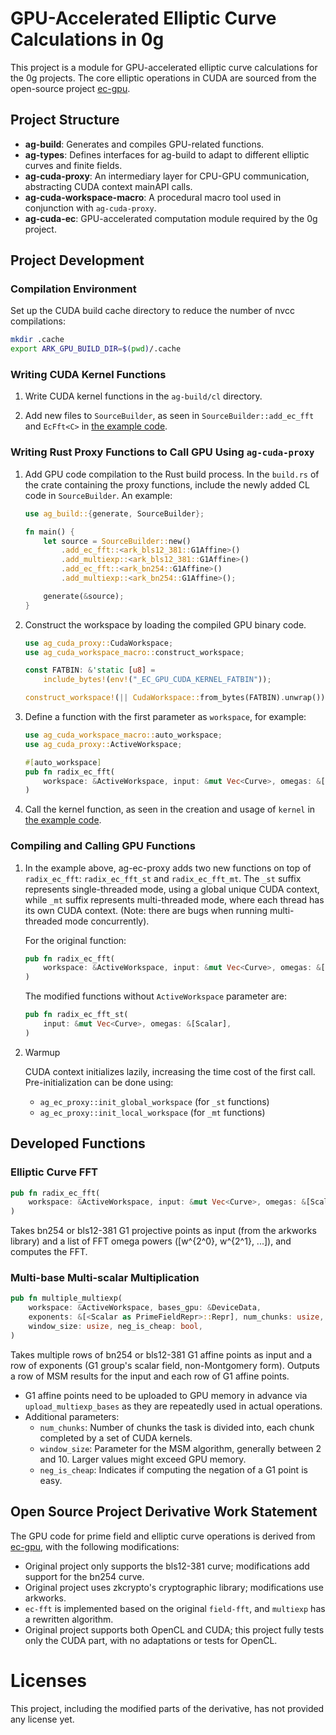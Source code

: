 # GPU-Accelerated Elliptic Curve Calculations in 0g

This project is a module for GPU-accelerated elliptic curve calculations for the 0g projects. The core elliptic operations in CUDA are sourced from the open-source project [ec-gpu](https://github.com/filecoin-project/ec-gpu).

## Project Structure

- **ag-build**: Generates and compiles GPU-related functions.
- **ag-types**: Defines interfaces for ag-build to adapt to different elliptic curves and finite fields.
- **ag-cuda-proxy**: An intermediary layer for CPU-GPU communication, abstracting CUDA context mainAPI calls.
- **ag-cuda-workspace-macro**: A procedural macro tool used in conjunction with `ag-cuda-proxy`.
- **ag-cuda-ec**: GPU-accelerated computation module required by the 0g project.

## Project Development

### Compilation Environment

Set up the CUDA build cache directory to reduce the number of nvcc compilations:

```sh
mkdir .cache
export ARK_GPU_BUILD_DIR=$(pwd)/.cache
```

### Writing CUDA Kernel Functions

1. Write CUDA kernel functions in the `ag-build/cl` directory.

2. Add new files to `SourceBuilder`, as seen in `SourceBuilder::add_ec_fft` and `EcFft<C>` in [the example code](ag-build/src/source/builder.rs).

### Writing Rust Proxy Functions to Call GPU Using `ag-cuda-proxy`

1. Add GPU code compilation to the Rust build process. In the `build.rs` of the crate containing the proxy functions, include the newly added CL code in `SourceBuilder`. An example: 

    ```rust
    use ag_build::{generate, SourceBuilder};

    fn main() {
        let source = SourceBuilder::new()
            .add_ec_fft::<ark_bls12_381::G1Affine>()
            .add_multiexp::<ark_bls12_381::G1Affine>()
            .add_ec_fft::<ark_bn254::G1Affine>()
            .add_multiexp::<ark_bn254::G1Affine>();

        generate(&source);
    }
    ```

2. Construct the workspace by loading the compiled GPU binary code.
    ```rust
    use ag_cuda_proxy::CudaWorkspace;
    use ag_cuda_workspace_macro::construct_workspace;

    const FATBIN: &'static [u8] =
        include_bytes!(env!("_EC_GPU_CUDA_KERNEL_FATBIN"));

    construct_workspace!(|| CudaWorkspace::from_bytes(FATBIN).unwrap());
    ```

3. Define a function with the first parameter as `workspace`, for example:

    ```rust
    use ag_cuda_workspace_macro::auto_workspace;
    use ag_cuda_proxy::ActiveWorkspace;

    #[auto_workspace]
    pub fn radix_ec_fft(
        workspace: &ActiveWorkspace, input: &mut Vec<Curve>, omegas: &[Scalar],
    )
    ```

4. Call the kernel function, as seen in the creation and usage of `kernel` in [the example code](ag-cuda-ec/src/ec_fft.rs).

### Compiling and Calling GPU Functions

1. In the example above, ag-ec-proxy adds two new functions on top of `radix_ec_fft`: `radix_ec_fft_st` and `radix_ec_fft_mt`. The `_st` suffix represents single-threaded mode, using a global unique CUDA context, while `_mt` suffix represents multi-threaded mode, where each thread has its own CUDA context. (Note: there are bugs when running multi-threaded mode concurrently).

   For the original function:

    ```rust
    pub fn radix_ec_fft(
        workspace: &ActiveWorkspace, input: &mut Vec<Curve>, omegas: &[Scalar],
    )
    ```

   The modified functions without `ActiveWorkspace` parameter are:

    ```rust
    pub fn radix_ec_fft_st(
        input: &mut Vec<Curve>, omegas: &[Scalar],
    )
    ```

2. Warmup

   CUDA context initializes lazily, increasing the time cost of the first call. Pre-initialization can be done using:
   - `ag_ec_proxy::init_global_workspace` (for `_st` functions)
   - `ag_ec_proxy::init_local_workspace` (for `_mt` functions)

## Developed Functions

### Elliptic Curve FFT

```rust
pub fn radix_ec_fft(
    workspace: &ActiveWorkspace, input: &mut Vec<Curve>, omegas: &[Scalar],
)
```

Takes bn254 or bls12-381 G1 projective points as input (from the arkworks library) and a list of FFT omega powers \([w^{2^0}, w^{2^1}, ...]\), and computes the FFT.

    

### Multi-base Multi-scalar Multiplication

```rust
pub fn multiple_multiexp(
    workspace: &ActiveWorkspace, bases_gpu: &DeviceData,
    exponents: &[<Scalar as PrimeFieldRepr>::Repr], num_chunks: usize,
    window_size: usize, neg_is_cheap: bool,
)
```

Takes multiple rows of bn254 or bls12-381 G1 affine points as input and a row of exponents (G1 group's scalar field, non-Montgomery form). Outputs a row of MSM results for the input and each row of G1 affine points.
- G1 affine points need to be uploaded to GPU memory in advance via `upload_multiexp_bases` as they are repeatedly used in actual operations.
- Additional parameters:
    - `num_chunks`: Number of chunks the task is divided into, each chunk completed by a set of CUDA kernels.
    - `window_size`: Parameter for the MSM algorithm, generally between 2 and 10. Larger values might exceed GPU memory.
    - `neg_is_cheap`: Indicates if computing the negation of a G1 point is easy.

## Open Source Project Derivative Work Statement

The GPU code for prime field and elliptic curve operations is derived from [ec-gpu](https://github.com/filecoin-project/ec-gpu), with the following modifications:

- Original project only supports the bls12-381 curve; modifications add support for the bn254 curve.
- Original project uses zkcrypto's cryptographic library; modifications use arkworks.
- `ec-fft` is implemented based on the original `field-fft`, and `multiexp` has a rewritten algorithm.
- Original project supports both OpenCL and CUDA; this project fully tests only the CUDA part, with no adaptations or tests for OpenCL.

# Licenses

This project, including the modified parts of the derivative, has not provided any license yet. 
